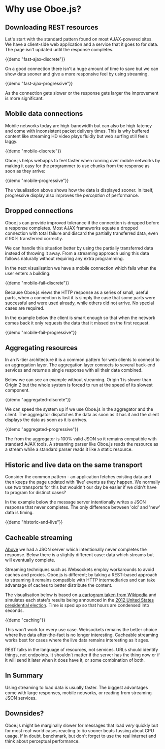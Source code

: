Why use Oboe.js?
================

Downloading REST resources
--------------------------

Let's start with the standard pattern found on most AJAX-powered sites.
We have a client-side web application and a service that it goes to for data.
The page isn't updated until the response completes.

{{demo "fast-ajax-discrete"}}

On a good connection there isn't a huge amount of time to save but we can
show data sooner and give a more responsive feel by using streaming.

{{demo "fast-ajax-progressive"}}

As the connection gets slower or the response gets larger the improvement
is more significant.

Mobile data connections
-----------------------

Mobile networks today are high-bandwidth but can also be
high-latency and come with inconsistent packet delivery times.
This is why buffered content like streaming HD video plays
fluidly but web surfing still feels laggy.

{{demo "mobile-discrete"}}

Oboe.js helps webapps to feel faster when running over mobile networks by
making it easy for the programmer to use chunks from the response as soon 
as they arrive:

{{demo "mobile-progressive"}}

The visualisation above shows how the data is displayed sooner.
In itself, progressive display also improves the *perception* of performance.

Dropped connections
-------------------

Oboe.js can provide improved tolerance if the connection is dropped before
a response completes.
Most AJAX frameworks equate a dropped connection with total failure and discard
the partially transferred data, even if 90% transferred correctly.

We can handle this situation better by using the partially transferred data
instead of throwing it away. From a streaming approach using this data
follows naturally without requiring any extra programming. 

In the next visualisation we have a mobile connection which fails when the
user enters a building:

{{demo "mobile-fail-discrete"}}

Because Oboe.js views the HTTP response as a
series of small, useful parts, when a connection is lost it is simply
the case that some parts were successful and were used already,
while others did not arrive. No special cases are required.

In the example below the client is smart enough so that when the network
comes back it only requests the data that it missed on the first request.

{{demo "mobile-fail-progressive"}}

Aggregating resources
---------------------

In an N-tier architecture it is a common pattern for web clients to
connect to an aggregation layer. The aggregation layer connects to
several back-end services and returns a single response with all
their data combined.

Below we can see an example without streaming. Origin 1 is slower
than Origin 2 but the whole system is forced to run at the speed of
its slowest component.

{{demo "aggregated-discrete"}}

We can speed the system up if we use Oboe.js in the aggregator and the
client. The aggregator dispatches the data as soon as it has it and 
the client displays the data as soon as it is arrives.

{{demo "aggregated-progressive"}}

The from the aggregator is 100% valid JSON so it remains compatible 
with standard AJAX tools. A streaming parser like Oboe.js reads the resource
as a stream while a standard parser reads it like a static resource.

Historic and live data on the same transport
--------------------------------------------

Consider the common pattern - an application fetches existing data
and then keeps the page updated with 'live' events as they happen.
We normally use two transports for this but
wouldn't our day be easier if we didn't have to program for distinct cases?

In the example below the message server intentionally writes a JSON response
that never completes. The only difference between 'old' and 'new' data
is timing.

{{demo "historic-and-live"}}

Cacheable streaming
-------------------

[Above](#historic-and-live-data-on-the-same-transport) we had a JSON
server which intentionally never completes the response. Below there is a
slightly different case: data which streams but will eventually complete.

Streaming techniques such as Websockets employ workarounds to avoid caches
and proxies.
Oboe.js is different; by taking a REST-based approach to streaming it remains
compatible with HTTP intermediaries and can take advantage of caches to better
distribute the content.

The visualisation below is based on [a cartogram taken from
Wikipedia](http://en.wikipedia.org/wiki/File:Cartogram%E2%80%942012_Electoral_Vote.svg)
and simulates each state's results being announced in the [2012 United
States presidential
election](http://en.wikipedia.org/wiki/United_States_presidential_election,_2012).
Time is sped up so that hours are condensed into seconds.

{{demo "caching"}}

This won't work for every use case. Websockets remains the better choice where
live data after-the-fact is no longer interesting. Cacheable streaming
works best for cases where the live data remains interesting as it ages.

REST talks in the language of resources, not services. URLs should
identify things, not endpoints. It shouldn't matter if the server has
the thing now or if it will send it later when it does have it, or some
combination of both.

In Summary
----------

Using streaming to load data is usually faster. The biggest advantages come with large
responses, mobile networks, or reading from streaming
JSON services.

Downsides?
----------

Oboe.js might be marginally
slower for messages that load *very* quickly 
but for most real-world cases reacting to i/o sooner beats
fussing about CPU usage. If in doubt, benchmark, but don't forget to
use the real internet and think about perceptual performance.
